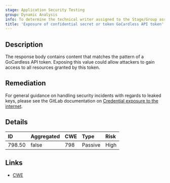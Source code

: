 ```yaml
---
stage: Application Security Testing
group: Dynamic Analysis
info: To determine the technical writer assigned to the Stage/Group associated with this page, see https://handbook.gitlab.com/handbook/product/ux/technical-writing/#assignments
title: 'Exposure of confidential secret or token GoCardless API token'
---
```


## Description

The response body contains content that matches the pattern of a GoCardless API token.
Exposing this value could allow attackers to gain access to all resources granted by this token.

## Remediation

For general guidance on handling security incidents with regards to leaked keys, please see the GitLab documentation on [Credential exposure to the internet](../../../../../security/responding_to_security_incidents.md#credential-exposure-to-public-internet).

## Details

| ID     | Aggregated | CWE | Type | Risk |
|:-------|:-----------|:----|:-----|:-----|
| 798.50 | false | 798 | Passive | High |

## Links

- [CWE](https://cwe.mitre.org/data/definitions/798.html)
